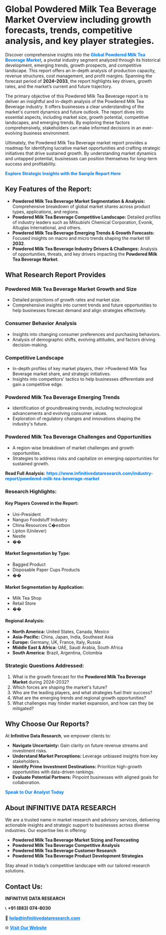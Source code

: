 <h1>Global Powdered Milk Tea Beverage Market Overview including growth forecasts, trends, competitive analysis, and key player strategies.</h1>
<p>
Discover comprehensive insights into the 
<a href="https://www.infinitivedataresearch.com/industry-report/powdered-milk-tea-beverage-market" rel="dofollow" style="color: #007BFF; text-decoration: none;"><strong>Global Powdered Milk Tea Beverage Market</strong></a>, a pivotal industry segment analyzed through its historical development, emerging trends, growth prospects, and competitive landscape. This report offers an in-depth analysis of production capacity, revenue structures, cost management, and profit margins. Spanning the forecast period of <strong>2024–2033</strong>, the report highlights key drivers, growth rates, and the market’s current and future trajectory.
</p>
<p>
The primary objective of this Powdered Milk Tea Beverage report is to deliver an insightful and in-depth analysis of the Powdered Milk Tea Beverage industry. It offers businesses a clear understanding of the market's current dynamics and future outlook. The report dives into essential aspects, including market size, growth potential, competitive landscapes, and emerging trends. By exploring these factors comprehensively, stakeholders can make informed decisions in an ever-evolving business environment.
</p>
<p>
Ultimately, the Powdered Milk Tea Beverage market report provides a roadmap for identifying lucrative market opportunities and crafting strategic initiatives that drive sustained growth. By understanding market dynamics and untapped potential, businesses can position themselves for long-term success and profitability.
</p>
<p>
<a href="https://www.infinitivedataresearch.com/request-sample/reportId=109636" style="color: #007BFF; text-decoration: none;"><strong>Explore Strategic Insights with the Sample Report Here</strong></a>
</p>

<h2>Key Features of the Report:</h2>
<ul>
<li><strong>Powdered Milk Tea Beverage Market Segmentation & Analysis:</strong> Comprehensive breakdown of global market shares across product types, applications, and regions.</li>
<li><strong>Powdered Milk Tea Beverage Competitive Landscape:</strong> Detailed profiles of industry leaders such as Mitsubishi Chemical Corporation, Evonik, Altuglas International, and others.</li>
<li><strong>Powdered Milk Tea Beverage Emerging Trends & Growth Forecasts:</strong> Focused insights on macro and micro trends shaping the market till <strong>2032</strong>.</li>
<li><strong>Powdered Milk Tea Beverage Industry Drivers & Challenges:</strong> Analysis of opportunities, threats, and key drivers impacting the <strong>Powdered Milk Tea Beverage Market</strong>.</li>
</ul>

<h2>What Research Report Provides</h2>
<h3>Powdered Milk Tea Beverage Market Growth and Size</h3>
<ul>
<li>Detailed projections of growth rates and market size.</li>
<li>Comprehensive insights into current trends and future opportunities to help businesses forecast demand and align strategies effectively.</li>
</ul>

<h3>Consumer Behavior Analysis</h3>
<ul>
<li>Insights into changing consumer preferences and purchasing behaviors.</li>
<li>Analysis of demographic shifts, evolving attitudes, and factors driving decision-making.</li>
</ul>

<h3>Competitive Landscape</h3>
<ul>
<li>In-depth profiles of key market players, their >Powdered Milk Tea Beverage market share, and strategic initiatives.</li>
<li>Insights into competitors' tactics to help businesses differentiate and gain a competitive edge.</li>
</ul>

<h3>Powdered Milk Tea Beverage Emerging Trends</h3>
<ul>
<li>Identification of groundbreaking trends, including technological advancements and evolving consumer values.</li>
<li>Exploration of regulatory changes and innovations shaping the industry's future.</li>
</ul>

<h3>Powdered Milk Tea Beverage Challenges and Opportunities</h3>
<ul>
<li>A region-wise breakdown of market challenges and growth opportunities.</li>
<li>Strategies to address risks and capitalize on emerging opportunities for sustained growth.</li>
</ul>
<p><strong>Read Full Analysis:</strong> <a href="https://www.infinitivedataresearch.com/industry-report/powdered-milk-tea-beverage-market" rel="dofollow" style="color: #007BFF; text-decoration: none;"><strong>https://www.infinitivedataresearch.com/industry-report/powdered-milk-tea-beverage-market</strong></a></p>
<h3>Research Highlights:</h3>
<h4>Key Players Covered in the Report:</h4>
<ul><li>Uni-President</li><li>Nanguo Foodstuff Industry</li><li>China Resources C�estbon</li><li>Lipton (Unilever)</li><li>Nestle</li><li>��</li></ul>
<h4>Market Segmentation by Type:</h4>
<ul><li>Bagged Product</li><li>Disposable Paper Cups Products</li><li>��</li></ul>
<h4>Market Segmentation by Application:</h4>
<ul><li>Milk Tea Shop</li><li>Retail Store</li><li>��</li></ul>

<h4>Regional Analysis:</h4>
<ul>
<li><strong>North America:</strong> United States, Canada, Mexico</li>
<li><strong>Asia-Pacific:</strong> China, Japan, India, Southeast Asia</li>
<li><strong>Europe:</strong> Germany, UK, France, Italy, Russia</li>
<li><strong>Middle East & Africa:</strong> UAE, Saudi Arabia, South Africa</li>
<li><strong>South America:</strong> Brazil, Argentina, Colombia</li>
</ul>

<h3>Strategic Questions Addressed:</h3>
<ol>
<li>What is the growth forecast for the <strong>Powdered Milk Tea Beverage Market</strong> during 2024–2032?</li>
<li>Which forces are shaping the market's future?</li>
<li>Who are the leading players, and what strategies fuel their success?</li>
<li>What are the emerging trends and regional growth opportunities?</li>
<li>What challenges may hinder market expansion, and how can they be mitigated?</li>
</ol>

<h2>Why Choose Our Reports?</h2>
<p>At <strong>Infinitive Data Research</strong>, we empower clients to:</p>
<ul>
<li><strong>Navigate Uncertainty:</strong> Gain clarity on future revenue streams and investment risks.</li>
<li><strong>Understand Market Perceptions:</strong> Leverage unbiased insights from key stakeholders.</li>
<li><strong>Identify Prime Investment Destinations:</strong> Prioritize high-growth opportunities with data-driven rankings.</li>
<li><strong>Evaluate Potential Partners:</strong> Pinpoint businesses with aligned goals for collaboration.</li>
</ul>
<p><a href="https://www.infinitivedataresearch.com/industry-report/powdered-milk-tea-beverage-market" rel="dofollow" style="color: #007BFF; text-decoration: none;"><strong>Speak to Our Analyst Today</strong></a></p>

<h2>About INFINITIVE DATA RESEARCH</h2>
<p>We are a trusted name in market research and advisory services, delivering actionable insights and strategic support to businesses across diverse industries. Our expertise lies in offering:</p>
<ul>
<li><strong>Powdered Milk Tea Beverage Market Sizing and Forecasting</strong></li>
<li><strong>Powdered Milk Tea Beverage Competitive Analysis</strong></li>
<li><strong>Powdered Milk Tea Beverage Customer Research</strong></li>
<li><strong>Powdered Milk Tea Beverage Product Development Strategies</strong></li>
</ul>
<p>Stay ahead in today’s competitive landscape with our tailored research solutions.</p>

<h2>Contact Us:</h2>
<p><strong>INFINITIVE DATA RESEARCH</strong></p>
<p>📞 <strong>+91 (883) 074-8030</strong></p>
<p>📧 <strong><a href="mailto:help@infinitivedataresearch.com" style="color: #007BFF;">help@infinitivedataresearch.com</a></strong></p>
<p>🌐 <strong><a href="https://www.infinitivedataresearch.com" rel="dofollow" style="color: #007BFF;">Visit Our Website</a></strong></p>